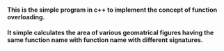 #### This is the simple program in c++ to implement the concept of function overloading.
#### It simple calculates the area of various geomatrical figures having the same function name with function name with different signatures.
